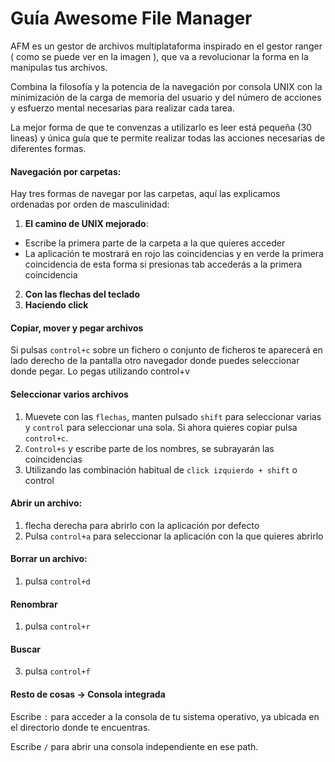 # Guía Awesome File Manager
AFM es un gestor de archivos multiplataforma inspirado en el gestor ranger ( como se puede ver en la imagen ), que va a revolucionar
la forma en la manipulas tus archivos.

Combina la filosofía y la potencia de la navegación por consola UNIX con la minimización de la carga de
memoria del usuario y del número de acciones y esfuerzo mental necesarias para realizar cada tarea.

 La mejor forma de que te convenzas a utilizarlo es leer está pequeña (30 lineas)
 y única guía que te permite realizar todas las acciones necesarias de diferentes formas.
#### Navegación por carpetas:
Hay tres formas de navegar por las carpetas, aquí las explicamos ordenadas por orden
de masculinidad:

1. **El camino de UNIX mejorado**:
 - Escribe la primera parte de la carpeta a la que quieres acceder
 - La aplicación te mostrará en rojo las coincidencias y en verde la primera coincidencia
 de esta forma si presionas tab accederás a la primera coincidencia
2. **Con las flechas del  teclado**
3. **Haciendo click**

#### Copiar, mover y pegar archivos
Si pulsas ```control+c``` sobre un fichero o conjunto de ficheros te aparecerá en lado
derecho de la pantalla otro navegador donde puedes seleccionar donde pegar. Lo
pegas utilizando control+v

#### Seleccionar varios archivos
1. Muevete con las ```flechas```, manten pulsado ```shift``` para seleccionar varias y ```control```
para seleccionar una sola. Si ahora quieres copiar pulsa ```control+c```.
2. ```Control+s``` y escribe parte de los nombres, se subrayarán las coincidencias
3. Utilizando las combinación habitual de ```click izquierdo + shift``` o control

#### Abrir un archivo:
1. flecha derecha para abrirlo con la aplicación por defecto
2. Pulsa ```control+a``` para seleccionar la aplicación con la que quieres abrirlo

#### Borrar un archivo:
1. pulsa ```control+d```

#### Renombrar
1. pulsa ```control+r```

#### Buscar
3. pulsa ```control+f```

#### Resto de cosas -> Consola integrada
Escribe ```:``` para acceder a la consola de tu sistema operativo, ya ubicada en el
directorio donde te encuentras.

Escribe ```/``` para abrir una consola independiente en ese path.
